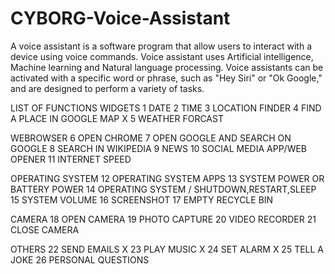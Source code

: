 # CYBORG-Voice-Assistant
A voice assistant is a software program that allow users to interact with a device using voice commands. Voice assistant uses Artificial intelligence, Machine learning and Natural language processing. Voice assistants can be activated with a specific word or phrase, such as "Hey Siri" or "Ok Google," and are designed to perform a variety of tasks.

LIST OF FUNCTIONS
WIDGETS
1 DATE 
2 TIME 
3 LOCATION FINDER
4 FIND A PLACE IN GOOGLE MAP X
5 WEATHER FORCAST 

WEBROWSER
6 OPEN CHROME 
7 OPEN GOOGLE AND SEARCH ON GOOGLE
8 SEARCH IN WIKIPEDIA
9 NEWS
10 SOCIAL MEDIA APP/WEB OPENER
11 INTERNET SPEED 

OPERATING SYSTEM
12 OPERATING SYSTEM APPS
13 SYSTEM POWER OR BATTERY POWER
14 OPERATING SYSTEM / SHUTDOWN,RESTART,SLEEP
15 SYSTEM VOLUME 
16 SCREENSHOT
17 EMPTY RECYCLE BIN

CAMERA
18 OPEN CAMERA
19 PHOTO CAPTURE
20 VIDEO RECORDER 
21 CLOSE CAMERA

OTHERS
22 SEND EMAILS X
23 PLAY MUSIC X
24 SET ALARM X
25 TELL A JOKE 
26 PERSONAL QUESTIONS
